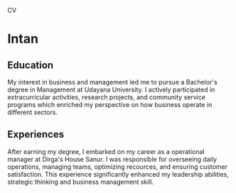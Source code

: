 CV 
# Intan

## Education
My interest in business and management led me to pursue a Bachelor's degree in Management at Udayana University. I actively participated in extracurricular activities, research projects, and community service programs which enriched my perspective on how business operate in different sectors.
## Experiences
After earning my degree, I embarked on my career as a operational manager at Dirga's House Sanur. I was responsible for overseeing daily operations, managing teams, optimizing recources, and ensuring customer satisfaction. This experience significantly enhanced my leadership abilities, strategic thinking and business management skill.


